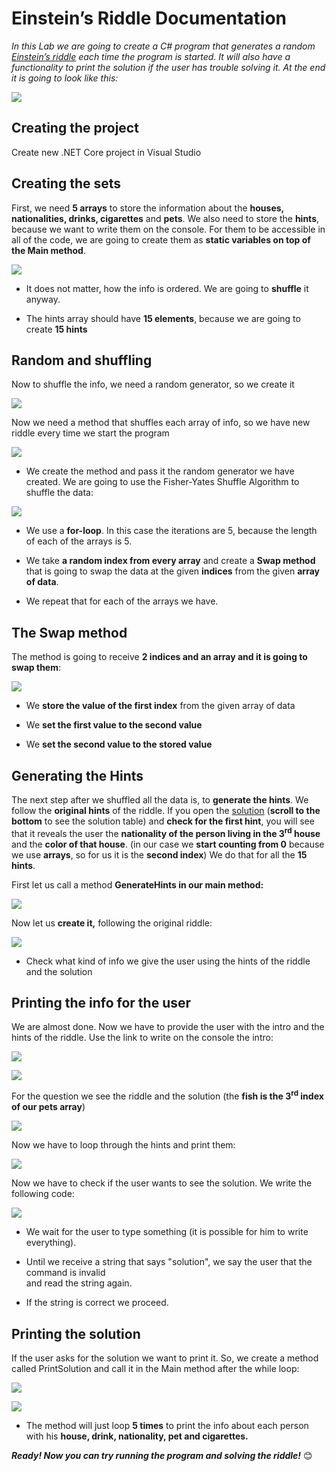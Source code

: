 # Einstein’s Riddle Documentation

*In this Lab we are going to create a C\# program that generates a
random [Einstein’s riddle](https://udel.edu/~os/riddle.html) each time
the program is started. It will also have a functionality to print the
solution if the user has trouble solving it. At the end it is going to
look like this:*

![](./media/image1.png)

## Creating the project

Create new .NET Core project in Visual Studio

## Creating the sets

First, we need **5 arrays** to store the information about the **houses,
nationalities, drinks, cigarettes** and **pets**. We also need to store
the **hints**, because we want to write them on the console. For them to
be accessible in all of the code, we are going to create them as
**static variables on top of the Main method**.

![](./media/image2.png)

  - It does not matter, how the info is ordered. We are going to
    **shuffle** it anyway.

  - The hints array should have **15 elements**, because we are going to
    create **15 hints**

## Random and shuffling

Now to shuffle the info, we need a random generator, so we create it

![](./media/image3.png)

Now we need a method that shuffles each array of info, so we have new
riddle every time we start the program

![](./media/image4.png)

  - We create the method and pass it the random generator we have
    created. We are going to use the Fisher-Yates Shuffle Algorithm to
    shuffle the data:

![](./media/image5.PNG)

  - We use a **for-loop**. In this case the iterations are 5, because
    the length of each of the arrays is 5.

  - We take **a random index from every array** and create a **Swap
    method** that is going to swap the data at the given **indices**
    from the given **array of data**.

  - We repeat that for each of the arrays we have.

## The Swap method

The method is going to receive **2 indices and an array and it is going
to swap them**:

![](./media/image6.PNG)

  - We **store the value of the first index** from the given array of
    data

  - We **set the first value to the second value**

  - We **set the second value to the stored value**

## Generating the Hints

The next step after we shuffled all the data is, to **generate the
hints**. We follow the **original hints** of the riddle. If you open the
[solution](https://udel.edu/~os/riddle-solution.html) (**scroll to the
bottom** to see the solution table) and **check for the first hint**,
you will see that it reveals the user the **nationality of the person
living in the 3<sup>rd</sup> house** and the **color of that house**.
(in our case we **start counting from 0** because we use **arrays**, so
for us it is the **second index**) We do that for all the **15 hints**.

First let us call a method **GenerateHints in our main method:**

![](./media/image7.png)

Now let us **create it,** following the original riddle:

![](./media/image8.png)

  - Check what kind of info we give the user using the hints of the
    riddle and the solution

## Printing the info for the user

We are almost done. Now we have to provide the user with the intro and
the hints of the riddle. Use the link to write on the console the intro:

![](./media/image9.png)

![](./media/image10.png)

For the question we see the riddle and the solution (the **fish is the
3<sup>rd</sup> index of our pets array**)

![](./media/image11.png)

Now we have to loop through the hints and print them:

![](./media/image12.png)

Now we have to check if the user wants to see the solution. We write the
following code:

![](./media/image13.png)

  - We wait for the user to type something (it is possible for him to
    write everything).

  - Until we receive a string that says "solution", we say the user that
    the command is invalid  
    and read the string again.

  - If the string is correct we proceed.

## Printing the solution

If the user asks for the solution we want to print it. So, we create a
method called PrintSolution and call it in the Main method after the
while loop:

![](./media/image14.png)

![](./media/image15.png)

  - The method will just loop **5 times** to print the info about each
    person with his **house, drink, nationality, pet and cigarettes.**

***<span class="underline">Ready\! Now you can try running the program
and solving the riddle\!</span>*** 😊
